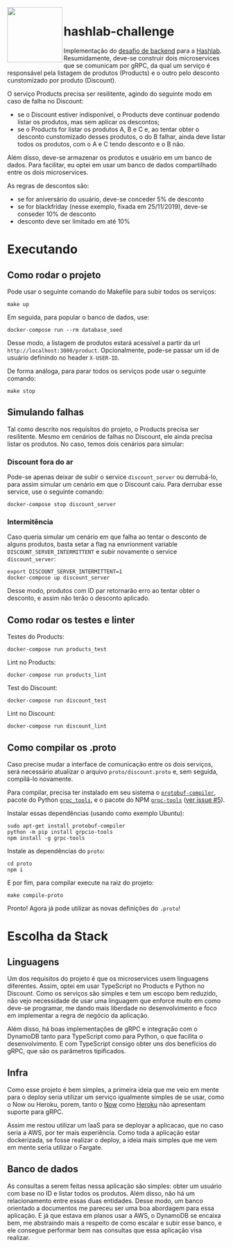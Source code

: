 <img src="https://avatars2.githubusercontent.com/u/24793433?s=200&v=4" width="127px" height="127px" align="left"/>

# hashlab-challenge

Implementação do [desafio de backend](https://github.com/hashlab/hiring/tree/5d9c767101f2fa7021155930839fb790e0451f7e) para a [Hashlab](https://www.hash.com.br/). Resumidamente, deve-se construir dois microservices que se comunicam por gRPC, da qual um serviço é responsável pela listagem de produtos (Products) e o outro pelo desconto cunstomizado por produto (Discount).

O serviço Products precisa ser resilitente, agindo do seguinte modo em caso de falha no Discount:
- se o Discount estiver indisponível, o Products deve continuar podendo listar os produtos, mas sem aplicar os descontos;
- se o Products for listar os produtos A, B e C e, ao tentar obter o desconto cunstomizado desses produtos, o do B falhar, ainda deve listar todos os produtos, com o A e C tendo desconto e o B não.

Além disso, deve-se armazenar os produtos e usuário em um banco de dados. Para facilitar, eu optei em usar um banco de dados compartilhado entre os dois microservices.

As regras de descontos são:
- se for aniversário do usuário, deve-se conceder 5% de desconto
- se for blackfriday (nesse exemplo, fixada em 25/11/2019), deve-se conseder 10% de desconto
- desconto deve ser limitado em até 10%

# Executando

## Como rodar o projeto

Pode usar o seguinte comando do Makefile para subir todos os serviços:

```
make up
```

Em seguida, para popular o banco de dados, use:

```
docker-compose run --rm database_seed
```

Desse modo, a listagem de produtos estará acessível a partir da url `http://localhost:3000/product`. Opcionalmente, pode-se passar um id de usuário definindo no header `X-USER-ID`.

De forma análoga, para parar todos os serviços pode usar o seguinte comando:

```
make stop
```

## Simulando falhas

Tal como descrito nos requisitos do projeto, o Products precisa ser resilitente. Mesmo em cenários de falhas no Discount, ele ainda precisa listar os produtos. No caso, temos dois cenários para simular:

### Discount fora do ar

Pode-se apenas deixar de subir o service `discount_server` ou derrubá-lo, para assim simular um cenário em que o Discount caiu. Para derrubar esse service, use o seguinte comando:

```
docker-compose stop discount_server
```

### Intermitência

Caso queria simular um cenário em que falha ao tentar o desconto de alguns produtos, basta setar a flag na envrionment variable `DISCOUNT_SERVER_INTERMITTENT` e subir novamente o service `discount_server`:

```
export DISCOUNT_SERVER_INTERMITTENT=1
docker-compose up discount_server
```

Desse modo, produtos com ID par retornarão erro ao tentar obter o desconto, e assim não terão o desconto aplicado.

## Como rodar os testes e linter

Testes do Products:

```
docker-compose run products_test
```

Lint no Products:

```
docker-compose run products_lint
```

Test do Discount:

```
docker-compose run discount_test
```

Lint no Discount:

```
docker-compose run discount_lint
```

## Como compilar os .proto

Caso precise mudar a interface de comunicação entre os dois serviços, será necessário atualizar o arquivo `proto/discount.proto` e, sem seguida, compilá-lo novamente.

Para compilar, precisa ter instalado em seu sistema o [`protobuf-compiler`](https://packages.debian.org/sid/protobuf-compiler), pacote do Python [`grpc_tools`](https://pypi.org/project/grpcio-tools/), e o pacote do NPM [`grpc-tools`](https://www.npmjs.com/package/grpc-tools) ([ver issue #5](https://github.com/macabeus/hashlab-challenge/issues/5)).

Instalar essas dependências (usando como exemplo Ubuntu):

```
sudo apt-get install protobuf-compiler
python -m pip install grpcio-tools
npm install -g grpc-tools
```

Instale as dependências do `proto`:

```
cd proto
npm i
```

E por fim, para compilar execute na raiz do projeto:

```
make compile-proto
```

Pronto! Agora já pode utilizar as novas definições do `.proto`!

# Escolha da Stack

## Linguagens

Um dos requisitos do projeto é que os microservices usem linguagens diferentes. Assim, optei em usar TypeScript no Products e Python no Discount. Como os serviços são simples e tem um escopo bem reduzido, não vejo necessidade de usar uma linguagem que enforce muito em como deve-se programar, me dando mais liberdade no desenvolvimento e foco em implementar a regra de negócio da aplicação.

Além disso, há boas implementações de gRPC e integração com o DynamoDB tanto para TypeScript como para Python, o que facilita o desenvolvimento. E com TypeScript consigo obter uns dos benefícios do gRPC, que são os parâmetros tipificados.

## Infra

Como esse projeto é bem simples, a primeira ideia que me veio em mente para o deploy seria utilizar um serviço igualmente simples de se usar, como o Now ou Heroku, porem, tanto o [Now](https://spectrum.chat/zeit/general/grpc-service-returning-520-origin-error~c3a28953-c7f1-43b1-af4e-b4327a6d7d3e) como [Heroku](https://devcenter.heroku.com/articles/http-routing#http-versions-supported) não apresentam suporte para gRPC.

Assim me restou utilizar um IaaS para se deployar a aplicacao, que no caso seria a AWS, por ter mais experiência. Como toda a aplicação estar dockerizada, se fosse realizar o deploy, a ideia mais simples que me vem em mente seria utilizar o Fargate.

## Banco de dados

As consultas a serem feitas nessa aplicação são simples: obter um usuário com base no ID e listar todos os produtos. Além disso, não há um relacionamento entre essas duas entidades. Desse modo, um banco orientado a documentos me pareceu ser uma boa abordagem para essa aplicação. E já que estava em planos usar a AWS, o DynamoDB se encaixa bem, me abstraindo mais a respeito de como escalar e subir esse banco, e ele consegue performar bem nas consultas que essa aplicação visa realizar.
